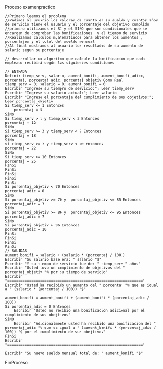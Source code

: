 
Proceso examenpractico
	
	//Primero leemos el problema 
	//Pedimos al usuario los valores de cuanto es su sueldo y cuantos años de servicio tiene el usuario y el porcentaje del objetivo cumplido 
	//primero utilizamos el SI y el SINO que son condicionales que se encargan de comprobar las bonificaciones  y el tiempo de servicio 
	//Realizamos calculos m,atematiucos para obtener los aumentos , porcentajes y el total del sueldo mensual 
	//Al final mostramos al usuario los resultados de su aumento de salario segun su porcentaje 
	
	// desarrollar un algoritmo que calcule la bonificación que cada empleado recibirá según las siguientes condiciones
	
	// ENTRADA
	Definir tiemp_serv, salario, aument_bonifi, aument_bonifi_adicc, porcentaj, porcentaj_adic, porcentaj_objetiv Como Real
	tiemp_serv = 0; salario = 0; aument_bonifi = 0
	Escribir "Ingrese su tiempro de servicio:"; Leer tiemp_serv
	Escribir "Ingrese su salario actual:"; Leer salario
	Escribir "Ingrese el porcentaje del cumplimiento de sus objetivos:"; Leer porcentaj_objetiv
	Si tiemp_serv <= 1 Entonces
		porcentaj = 5
	SiNo
	Si tiemp_serv > 1 y tiemp_serv < 3 Entonces
	porcentaj = 12
	SiNo
	Si tiemp_serv >= 3 y tiemp_serv < 7 Entonces
	porcentaj = 18
	SiNo
	Si tiemp_serv >= 7 y tiemp_serv < 10 Entonces
	porcentaj = 22
	SiNo
	Si tiemp_serv >= 10 Entonces
	porcentaj = 25
	FinSi
	FinSi
	FinSi
	FinSi
	FinSi
	Si porcentaj_objetiv < 70 Entonces
	porcentaj_adic = 0
	SiNo
	Si porcentaj_objetiv >= 70 y  porcentaj_objetiv <= 85 Entonces
	porcentaj_adic = 3
	SiNo
	Si porcentaj_objetiv >= 86 y  porcentaj_objetiv <= 95 Entonces
	porcentaj_adic = 7
	SiNo
	Si porcentaj_objetiv > 96 Entonces
	porcentaj_adic = 10
	FinSi
	FinSi
	FinSi
	FinSi
	// SALIDAS
	aument_bonifi = salario + (salario * (porcentaj / 100))
	Escribir "Su salario base era: " salario "$"
	Escribir "Y su tiempo de servicio fue de: " tiemp_serv " años"
	Escribir "Usted tuvo un cumplimiento de objetivos del " porcentaj_objetiv "% por su tiempo de servicio"
	Escribir "=============================================================="
	Escribir "Usted ha recibido un aumento del " porcentaj "% que es igual a " (salario * (porcentaj / 100)) "$"
	
	aument_bonifi = aument_bonifi + (aument_bonifi * (porcentaj_adic / 100))
	Si porcentaj_adic = 0 Entonces
		Escribir "Usted no recibio una bonificacion adicional por el cumplimiento de sus obejtivos"
	SiNO
		Escribir "Adicionalmente usted ha recibido una bonificacion del " porcentaj_adic "% que es igual a " (aument_bonifi * (porcentaj_adic / 100)) "$ por el cumplimiento de sus obejtivos"
	FInSi
	Escribir "=============================================================="
	
	Escribir "Su nuevo sueldo mensual total de: " aument_bonifi "$"
	
FinProceso
